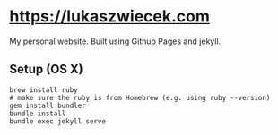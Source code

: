 # https://lukaszwiecek.com
My personal website. Built using Github Pages and jekyll.

## Setup (OS X)
```
brew install ruby
# make sure the ruby is from Homebrew (e.g. using ruby --version)
gem install bundler
bundle install
bundle exec jekyll serve
```
